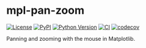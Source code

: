 # mpl-pan-zoom

[![License](https://img.shields.io/pypi/l/mpl-pan-zoom.svg?color=green)](https://github.com/ianhi/mpl-pan-zoom/raw/main/LICENSE)
[![PyPI](https://img.shields.io/pypi/v/mpl-pan-zoom.svg?color=green)](https://pypi.org/project/mpl-pan-zoom)
[![Python Version](https://img.shields.io/pypi/pyversions/mpl-pan-zoom.svg?color=green)](https://python.org)
[![CI](https://github.com/ianhi/mpl-pan-zoom/actions/workflows/ci/badge.svg)](https://github.com/ianhi/mpl-pan-zoom/actions)
[![codecov](https://codecov.io/gh/ianhi/mpl-pan-zoom/branch/master/graph/badge.svg)](https://codecov.io/gh/ianhi/mpl-pan-zoom)

Panning and zooming with the mouse in Matplotlib.
